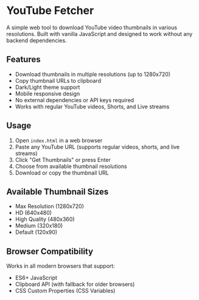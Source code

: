 # YouTube Fetcher

A simple web tool to download YouTube video thumbnails in various resolutions. Built with vanilla JavaScript and designed to work without any backend dependencies.

## Features

- Download thumbnails in multiple resolutions (up to 1280x720)
- Copy thumbnail URLs to clipboard
- Dark/Light theme support
- Mobile responsive design
- No external dependencies or API keys required
- Works with regular YouTube videos, Shorts, and Live streams

## Usage

1. Open `index.html` in a web browser
2. Paste any YouTube URL (supports regular videos, shorts, and live streams)
3. Click "Get Thumbnails" or press Enter
4. Choose from available thumbnail resolutions
5. Download or copy the thumbnail URL

## Available Thumbnail Sizes

- Max Resolution (1280x720)
- HD (640x480)
- High Quality (480x360)
- Medium (320x180)
- Default (120x90)

## Browser Compatibility

Works in all modern browsers that support:
- ES6+ JavaScript
- Clipboard API (with fallback for older browsers)
- CSS Custom Properties (CSS Variables)
